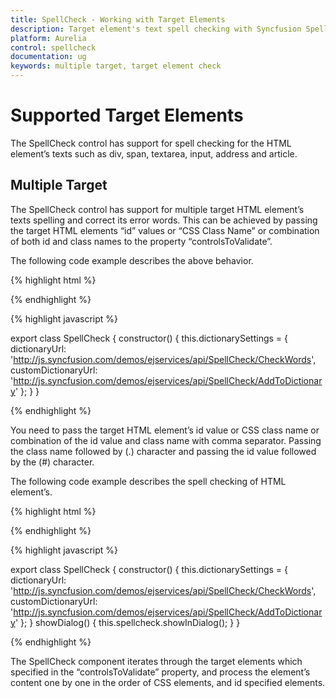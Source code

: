 ```yaml
---
title: SpellCheck - Working with Target Elements
description: Target element's text spell checking with Syncfusion SpellCheck
platform: Aurelia
control: spellcheck
documentation: ug
keywords: multiple target, target element check
---
```


# Supported Target Elements

The SpellCheck control has support for spell checking for the HTML element’s texts such as div, span, textarea, input, address and article.

## Multiple Target

The SpellCheck control has support for multiple target HTML element’s texts spelling and correct its error words. This can be achieved by passing the target HTML elements “id” values or “CSS Class Name” or combination of both id and class names to the property “controlsToValidate”.

The following code example describes the above behavior.

{% highlight html %}

<template>
    <div id="control1">
        London, one of the most popular touist destinations in the world for a reason. A cultural and hisorical hub, London has an excellent public transportation system that allows visitors to see all the fantatic sights without spending a ton of money on a rental car.
        London contains four World Heritage Sites.
    </div>
    <br />
    <textarea id="control2" style="width:99.3%;height:90px">
        Paris, the city of lihts and love - this short guide is full of ideas for how to make the most of the romnticism that oozes from every one of its beautiful corners.You couldn't possibly visit Paris without seeing the Eiffel Tower.
        Even if you do not want to visit this world famous structure, you will see its top from all over Paris.
    </textarea>
    <br />
    <span id="control3">
        Rome, one of the world's most facinating cities. The old adage that Rome was not built in a day - and that you won't see it in one or even in three - is true. For the intrepid traveler who can keep pace, here is a list of must-sees.
        But reember what the Romans say: Even a lifetime isn't enough to see Rome.
    </span>
    <br />
    <ej-spell-check id="SpellCheck" e-widget.bind="spellcheck" e-dictionary-settings.bind="dictionarySettings" e-controls-to-validate="#control1,#control2,#control3">
    </ej-spell-check>
</template>

{% endhighlight %}

{% highlight javascript %}

export class SpellCheck {
    constructor() {
      this.dictionarySettings = {
        dictionaryUrl: 'http://js.syncfusion.com/demos/ejservices/api/SpellCheck/CheckWords',
        customDictionaryUrl: 'http://js.syncfusion.com/demos/ejservices/api/SpellCheck/AddToDictionary'
      };
    }
}

{% endhighlight %}

You need to pass the target HTML element’s id value or CSS class name or combination of the id value and class name with comma separator. Passing the class name followed by (.) character and passing the id value followed by the (#) character.

The following code example describes the spell checking of HTML element’s.

{% highlight html %}

<template>
    <div id="control1">
        London, one of the most popular touist destinations in the world for a reason. A cultural and hisorical hub, London has an excellent public transportation system that allows visitors to see all the fantatic sights without spending a ton of money on a rental car.
        London contains four World Heritage Sites.
    </div>
    <br />
    <textarea id="control2" style="width:99.3%;height:90px">
        Paris, the city of lihts and love - this short guide is full of ideas for how to make the most of the romnticism that oozes from every one of its beautiful corners.You couldn't possibly visit Paris without seeing the Eiffel Tower.
        Even if you do not want to visit this world famous structure, you will see its top from all over Paris.
    </textarea>
    <br />
    <span id="control3">
        Rome, one of the world's most facinating cities. The old adage that Rome was not built in a day - and that you won't see it in one or even in three - is true. For the intrepid traveler who can keep pace, here is a list of must-sees.
        But reember what the Romans say: Even a lifetime isn't enough to see Rome.
    </span>
    <br />
    <ej-spell-check id="SpellCheck" e-widget.bind="spellcheck" e-dictionary-settings.bind="dictionarySettings" e-controls-to-validate="#control1,#control2,#control3">
    </ej-spell-check>
    <div class="spellbutton">
        <input ej-button="e-text:Spell check" e-on-click.trigger="showDialog($event)" id="CheckSpell" />
    </div>
</template>

{% endhighlight %}

{% highlight javascript %}

export class SpellCheck {
    constructor() {
      this.dictionarySettings = {
        dictionaryUrl: 'http://js.syncfusion.com/demos/ejservices/api/SpellCheck/CheckWords',
        customDictionaryUrl: 'http://js.syncfusion.com/demos/ejservices/api/SpellCheck/AddToDictionary'
      };
    }
    showDialog() {
      this.spellcheck.showInDialog();
    }
}

{% endhighlight %}

The SpellCheck component iterates through the target elements which specified in the “controlsToValidate” property, and process the element’s content one by one in the order of CSS elements, and id specified elements.
